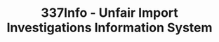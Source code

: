---
layout: default
bigquery: https://console.cloud.google.com/bigquery?p=patents-public-data&d=usitc_investigations&page=dataset&project=sheets-management-319211
citation: US International Trade Commission 337Info Unfair Import Investigations Information
  System
contributors: US International Trade Comission
cost: None
description: US International Trade Commission 337Info Unfair Import Investigations
  Information System contains data on investigations done under Section 337. Section
  337 declares the infringement of certain statutory intellectual property rights
  and other forms of unfair competition in import trade to be unlawful practices.
  Most Section 337 investigations involve allegations of patent or registered trademark
  infringement.
documentation: FAQ and tutorial available on the site
last_edit: 04/10/2022, 21:53:56
location: https://pubapps2.usitc.gov/337external/
maintained_by: US International Trade Comission
schema_fields:
- dateCreated
- ouiiParticipation
- teoProceedingInvolved
- finalDetNoViolation
- investigationNo
- id
- investigationType
- startDateMarkmanHearing
- patentNumber
- currentStatus
- copyrightNumbers
- title
- markmanHearing
- complainant
- dateComplaintFiled
- endDateMarkmanHearing
- publication_number
- actualStartDateEvidHear
- teoReliefGranted
- gcAttorney
- finalIdOnViolationIssue
- respondent
- investigationTermDate
- finalIdOnViolationDue
- trademarkNumbers
- finalDetViolation
- patentNumbers
- targetDate
- scheduledEndDateEvidHear
- aljAssigned
- cafcAppeals
- actualEndDateEvidHear
- currentActiveALJ
- dateOfPublicationFrNotice
- teoIdIssueDate
- issueDateOtherNonFinal
- internalRemand
- lastUpdated
- ouiiAttorney
- scheduledStartDateEvidHear
- teoIdDueDate
- invUnfairAct
- docketNo
- htsNumbers
shortname: unfair_import_investigations
tags:
- import
- legal
- trade
timeframe: 2008-2021 (prior to 2008 downloadable as a JSON file)
title: 337Info - Unfair Import Investigations Information System
uuid: 2721f5ec-e599-4890-9265-9706719fc71e
---